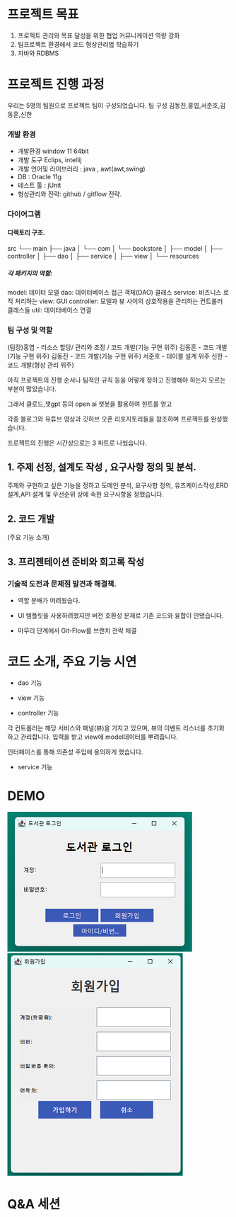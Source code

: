 # 프로젝트 목표
1. 프로젝트 관리와 목표 달성을 위한 협업 커뮤니케이션 역량 강화 
2. 팀프로젝트 환경에서 코드 형상관리법 학습하기    
3. 자바와 RDBMS 


# 프로젝트 진행 과정

우리는 5명의 팀원으로 프로젝트 팀이 구성되었습니다.
팀 구성 
김동진,홍엽,서준호,김동훈,신한

### 개발 환경

- 개발환경 window 11 64bit
- 개발 도구 Eclips, intellij
- 개발 언어및 라이브러리 : java , awt(awt,swing)
- DB : Oracle 11g
- 테스트 툴 : jUnit
- 형상관리와 전략:  github / gitflow 전략.

### 다이어그램

#### 디렉토리 구조.
src
└── main
├── java
│   └── com
│       └── bookstore
│           ├── model
│           ├── controller
│           ├── dao
│           ├── service
│           ├── view
│
└── resources

##### 각 패키지의 역할:

model: 데이터 모델
dao: 데이터베이스 접근 객체(DAO) 클래스
service: 비즈니스 로직 처리하는
view: GUI
controller: 모델과 뷰 사이의 상호작용을 관리하는 컨트롤러 클래스들
util: 데이터베이스 연결




### 팀 구성 및 역할
 (팀장)홍엽 - 리소스 할당/ 관리와 조정 / 코드 개발(기능 구현 위주)
 김동훈 - 코드 개발(기능 구현 위주)
 김동진 - 코드 개발(기능 구현 위주)
 서준호 - 테이블 설계 위주 
 신한 - 코드 개발(형상 관리 위주)

아직 프로젝트의 진행 순서나 팀적인 규칙 등을 어떻게 정하고 진행해야 하는지 모르는 부분이 많았습니다.

그래서 클로드,챗gpt 등의 open ai 챗봇을 활용하여 힌트를 얻고 

각종 블로그와 유튜브 영상과 깃허브 오픈 리포지토리들을 참조하며 프로젝트를 완성했습니다.

프로젝트의 진행은 시간상으로는 3 파트로 나눴습니다.

## 1. 주제 선정, 설계도 작성 , 요구사항 정의 및 분석. 

주제와 구현하고 싶은 기능을 정하고 도메인 분석, 요구사항 정의, 유즈케이스작성,ERD 설계,API 설계 및 우선순위 상에 속한 요구사항을 정했습니다.


## 2. 코드 개발

(주요 기능 소개)

## 3. 프리젠테이션 준비와 회고록 작성 




### 기술적 도전과 문제점 발견과 해결책.

- 역할 분배가 어려웠습다.

- UI 템플릿을 사용하려했지만 버전 호환성 문제로 기존 코드와 융합이 안됐습니다.

- 마무리 단계에서 Git-Flow를 브랜치 전략 체결


 
# 코드 소개, 주요 기능 시연
- dao 기능


- view 기능


- controller 기능

각 컨트롤러는 해당 서비스와 패널(뷰)을 가지고 있으며,
뷰의 이벤트 리스너를 초기화하고 관리합니다.
입력을 받고 view에 model데이터를 뿌려줍니다.

인터페이스를 통해 의존성 주입에 용의하게 했습니다.


- service 기능




# DEMO
![img.png](img.png)
![img_1.png](img_1.png)

# Q&A 세션 





